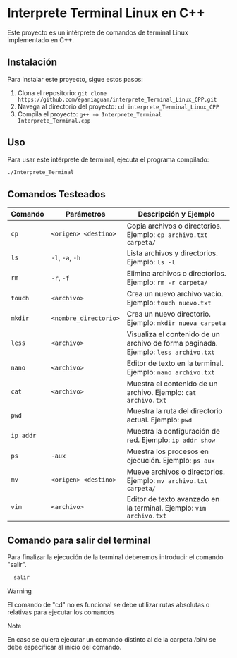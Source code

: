 # Interprete Terminal Linux en C++

Este proyecto es un intérprete de comandos de terminal Linux implementado en C++.

## Instalación

Para instalar este proyecto, sigue estos pasos:

1. Clona el repositorio: `git clone https://github.com/epaniaguam/interprete_Terminal_Linux_CPP.git`
2. Navega al directorio del proyecto: `cd interprete_Terminal_Linux_CPP`
3. Compila el proyecto: `g++ -o Interprete_Terminal Interprete_Terminal.cpp`

## Uso

Para usar este intérprete de terminal, ejecuta el programa compilado:

```bash
./Interprete_Terminal
```
## Comandos Testeados

| Comando          | Parámetros             | Descripción y Ejemplo                                      |
|------------------|------------------------|-------------------------------------------------------------|
| `cp`             | `<origen> <destino>`   | Copia archivos o directorios. Ejemplo: `cp archivo.txt carpeta/` |
| `ls`             | `-l`, `-a`, `-h`       | Lista archivos y directorios. Ejemplo: `ls -l`               |
| `rm`             | `-r`, `-f`             | Elimina archivos o directorios. Ejemplo: `rm -r carpeta/`     |
| `touch`          | `<archivo>`            | Crea un nuevo archivo vacío. Ejemplo: `touch nuevo.txt`      |
| `mkdir`          | `<nombre_directorio>`   | Crea un nuevo directorio. Ejemplo: `mkdir nueva_carpeta`    |
| `less`           | `<archivo>`            | Visualiza el contenido de un archivo de forma paginada. Ejemplo: `less archivo.txt` |
| `nano`           | `<archivo>`            | Editor de texto en la terminal. Ejemplo: `nano archivo.txt`   |
| `cat`            | `<archivo>`            | Muestra el contenido de un archivo. Ejemplo: `cat archivo.txt` |
| `pwd`            |                        | Muestra la ruta del directorio actual. Ejemplo: `pwd`        |
| `ip addr`        |                        | Muestra la configuración de red. Ejemplo: `ip addr show`     |
| `ps`             | `-aux`                 | Muestra los procesos en ejecución. Ejemplo: `ps aux`         |
| `mv`             | `<origen> <destino>`   | Mueve archivos o directorios. Ejemplo: `mv archivo.txt carpeta/` |
| `vim`            | `<archivo>`            | Editor de texto avanzado en la terminal. Ejemplo: `vim archivo.txt` |


## Comando para salir del terminal
Para finalizar la ejecución de la terminal deberemos introducir el comando "salir".
```bash
  salir
```
> [!WARNING]
> El comando de "cd" no es funcional se debe utilizar rutas absolutas o relativas para ejecutar los comandos

> [!NOTE]
> En caso se quiera ejecutar un comando distinto al de la carpeta /bin/ se debe especificar al inicio del comando.



